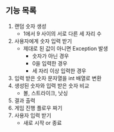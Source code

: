 ## 기능 목록
1. 랜덤 숫자 생성
   - 1에서 9 사이의 서로 다른 세 자리 수
2. 사용자에게 숫자 입력 받기
   - 제대로 된 값이 아니면 Exception 발생
     - 숫자가 아닌 경우
     - 0을 입력한 경우
     - 세 자리 이상 입력한 경우
3. 입력 받은 숫자 문자열을 int 배열로 변환
4. 생성된 숫자와 입력 받은 숫자 비교
   - 볼, 스트라이크, 낫싱
5. 결과 출력
6. 게임 진행 플로우 짜기
7. 사용자 입력 받기
   - 새로 시작 or 종료